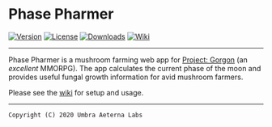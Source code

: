 # Phase Pharmer

[![Version](https://img.shields.io/badge/dynamic/json?color=https://img.shields.io/badge/-brightgreen-brightgreen&label=version&prefix=v&query=$.version&uri=https://github.com/Umbra-Aeterna-Labs/PhasePharmer/blob/master/package.json)](https://github.com/Umbra-Aeterna-Labs/PhasePharmer/releases/tag/v0.1.3)
[![License](https://img.shields.io/badge/license-GNU%20GPLv3-blue.svg)](https://github.com/Umbra-Aeterna-Labs/PhasePharmer/blob/master/LICENSE)
[![Downloads](https://img.shields.io/badge/download-latest-blueviolet.svg)](https://github.com/Umbra-Aeterna-Labs/PhasePharmer/releases)
[![Wiki](https://img.shields.io/badge/visit-wiki-red.svg)](https://github.com/Umbra-Aeterna-Labs/PhasePharmer/wiki)

---

Phase Pharmer is a mushroom farming web app for 
[Project: Gorgon](https://projectgorgon.com) (an *excellent* MMORPG). 
The app calculates the current phase of the moon and provides useful 
fungal growth information for avid mushroom farmers.

Please see the [wiki](https://github.com/Umbra-Aeterna-Labs/PhasePharmer/wiki) for setup and usage.

---

    Copyright (C) 2020 Umbra Aeterna Labs
